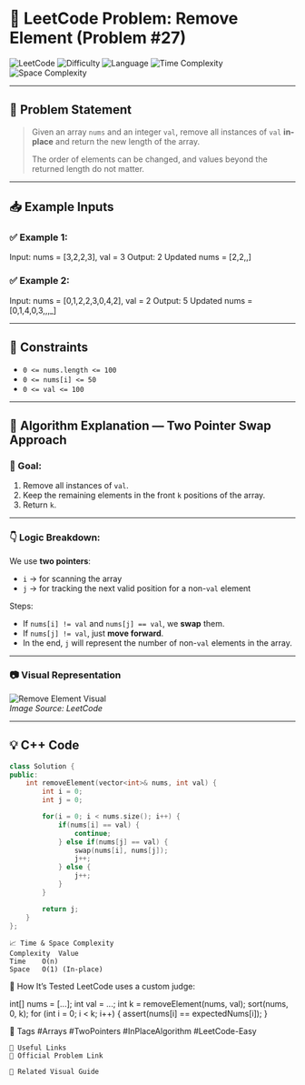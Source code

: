 # 🧹 LeetCode Problem: Remove Element (Problem #27)

![LeetCode](https://img.shields.io/badge/LeetCode-Remove%20Element-orange)
![Difficulty](https://img.shields.io/badge/Difficulty-Easy-success)
![Language](https://img.shields.io/badge/Language-C%2B%2B-blue)
![Time Complexity](https://img.shields.io/badge/Time%20Complexity-O(n)-brightgreen)
![Space Complexity](https://img.shields.io/badge/Space%20Complexity-O(1)-blueviolet)

---

## 📘 Problem Statement

> Given an array `nums` and an integer `val`, remove all instances of `val` **in-place** and return the new length of the array.
>
> The order of elements can be changed, and values beyond the returned length do not matter.

---

## 📥 Example Inputs

### ✅ Example 1:
Input: nums = [3,2,2,3], val = 3
Output: 2
Updated nums = [2,2,,]



### ✅ Example 2:
Input: nums = [0,1,2,2,3,0,4,2], val = 2
Output: 5
Updated nums = [0,1,4,0,3,,,_]



---

## 📌 Constraints

- `0 <= nums.length <= 100`
- `0 <= nums[i] <= 50`
- `0 <= val <= 100`

---

## 🧠 Algorithm Explanation — **Two Pointer Swap Approach**

### 🎯 Goal:

1. Remove all instances of `val`.
2. Keep the remaining elements in the front `k` positions of the array.
3. Return `k`.

---

### 👇 Logic Breakdown:

We use **two pointers**:
- `i` → for scanning the array
- `j` → for tracking the next valid position for a non-`val` element

Steps:
- If `nums[i] != val` and `nums[j] == val`, we **swap** them.
- If `nums[j] != val`, just **move forward**.
- In the end, `j` will represent the number of non-`val` elements in the array.

---

### 📷 Visual Representation

![Remove Element Visual](https://assets.leetcode.com/users/images/00eac302-e022-4df7-8992-3e177e7b6f2a_1678668757.9795737.png)  
_Image Source: LeetCode_

---

## 💡 C++ Code

```cpp
class Solution {
public:
    int removeElement(vector<int>& nums, int val) {
        int i = 0;
        int j = 0;

        for(i = 0; i < nums.size(); i++) {
            if(nums[i] == val) {
                continue;
            } else if(nums[j] == val) {
                swap(nums[i], nums[j]);
                j++;
            } else {
                j++;
            }
        }

        return j;
    }
};

```
```
📈 Time & Space Complexity
Complexity	Value
Time	O(n)
Space	O(1) (In-place)
```
🧪 How It’s Tested
LeetCode uses a custom judge:

int[] nums = [...];
int val = ...;
int k = removeElement(nums, val);
sort(nums, 0, k);
for (int i = 0; i < k; i++) {
    assert(nums[i] == expectedNums[i]);
}

🧷 Tags
#Arrays #TwoPointers #InPlaceAlgorithm #LeetCode-Easy

```
🔗 Useful Links
🔸 Official Problem Link

🔸 Related Visual Guide
```
